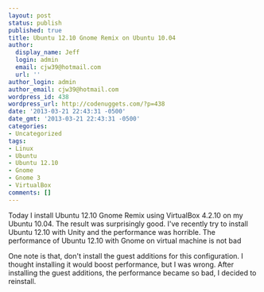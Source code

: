 ```yaml
---
layout: post
status: publish
published: true
title: Ubuntu 12.10 Gnome Remix on Ubuntu 10.04
author:
  display_name: Jeff
  login: admin
  email: cjw39@hotmail.com
  url: ''
author_login: admin
author_email: cjw39@hotmail.com
wordpress_id: 438
wordpress_url: http://codenuggets.com/?p=438
date: '2013-03-21 22:43:31 -0500'
date_gmt: '2013-03-21 22:43:31 -0500'
categories:
- Uncategorized
tags:
- Linux
- Ubuntu
- Ubuntu 12.10
- Gnome
- Gnome 3
- VirtualBox
comments: []
---
```

Today I install Ubuntu 12.10 Gnome Remix using VirtualBox 4.2.10 on my Ubuntu 10.04. The result was surprisingly good. I've recently try to install Ubuntu 12.10 with Unity and the performance was horrible. The performance of Ubuntu 12.10 with Gnome on virtual machine is not bad

One note is that, don't install the guest additions for this configuration. I thought installing it would boost performance, but I was wrong. After installing the guest additions, the performance became so bad, I decided to reinstall.

